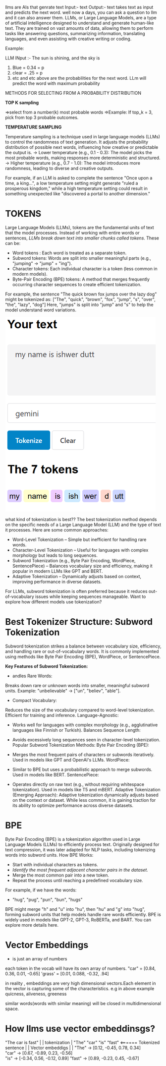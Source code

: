 llms are AIs that genrate text
Input:- text
Output:- text
takes text as input and predicts the next word.
well now a days, you can ask a question to llm and it can also answer them.
LLMs, or Large Language Models, are a type of artificial intelligence designed to understand and generate human-like text. They are trained on vast amounts of data, allowing them to perform tasks like answering questions, summarizing information, translating languages, and even assisting with creative writing or coding.


Example:

LLM INput :- The sun is shining, and the sky is

1. Blue = 0.34 = p
2. clear = .25 = p 
3. etc and etc
above are the probabilities for the next word.
LLm will predict the word with maximum probability

METHODS FOR SELECTING FROM A PROBABILITY DISTRIBUTION

**TOP K sampling**

=>select from a number(k) most probable words
=>Example: If top_k = 3, pick from top 3 probable outcomes.


**TEMPERATURE SAMPLING**


Temperature sampling is a technique used in large language models (LLMs) to control the randomness of text generation. It adjusts the probability distribution of possible next words, influencing how creative or predictable the output is.
-> Lower temperature (e.g., 0.1 - 0.3): The model picks the most probable words, making responses more deterministic and structured.
-> Higher temperature (e.g., 0.7 - 1.0): The model introduces more randomness, leading to diverse and creative outputs.

For example, if an LLM is asked to complete the sentence "Once upon a time, a king...", a low temperature setting might generate "ruled a prosperous kingdom," while a high temperature setting could result in something unexpected like "discovered a portal to another dimension."

# TOKENS

Large Language Models (LLMs), tokens are the fundamental units of text that the model processes. Instead of working with entire words or sentences, *LLMs break down text into smaller chunks called tokens*. These can be:
- Word tokens : Each word is treated as a separate token.
- Subword tokens: Words are split into smaller meaningful parts (e.g., "jumping" → "jump" + "ing").
- Character tokens: Each individual character is a token (less common in modern models).
- Byte-Pair Encoding (BPE) tokens: A method that merges frequently occurring character sequences to create efficient tokenization.

For example, the sentence "The quick brown fox jumps over the lazy dog" might be tokenized as: ["The", "quick", "brown", "fox", "jump", "s", "over", "the", "lazy", "dog"] Here, "jumps" is split into "jump" and "s" to help the model understand word variations.

![tokens example](image.png)

what kind of tokenization is best??
The best tokenization method depends on the specific needs of a Large Language Model (LLM) and the type of text it processes. Here are some common approaches:
- Word-Level Tokenization – Simple but inefficient for handling rare words.
- Character-Level Tokenization – Useful for languages with complex morphology but leads to long sequences.
- Subword Tokenization (e.g., Byte Pair Encoding, WordPiece, SentencePiece) – Balances vocabulary size and efficiency, making it popular in modern LLMs like GPT and BERT.
- Adaptive Tokenization – Dynamically adjusts based on context, improving performance in diverse datasets.

For LLMs, subword tokenization is often preferred because it reduces out-of-vocabulary issues while keeping sequences manageable. Want to explore how different models use tokenization? 

# Best Tokenizer Structure: Subword Tokenization
Subword tokenization strikes a balance between vocabulary size, efficiency, and handling rare or out-of-vocabulary words. It is commonly implemented using methods like Byte Pair Encoding (BPE), WordPiece, or SentencePiece.

**Key Features of Subword Tokenization:**
- andles Rare Words:

Breaks down rare or unknown words into smaller, meaningful subword units.
Example: "unbelievable" → ["un", "believ", "able"].
- Compact Vocabulary:

Reduces the size of the vocabulary compared to word-level tokenization.
Efficient for training and inference.
Language-Agnostic:

- Works well for languages with complex morphology (e.g., agglutinative languages like Finnish or Turkish).
Balances Sequence Length:

- Avoids excessively long sequences seen in character-level tokenization.
Popular Subword Tokenization Methods:
Byte Pair Encoding (BPE):

- Merges the most frequent pairs of characters or subwords iteratively.
Used in models like GPT and OpenAI's LLMs.
WordPiece:

- Similar to BPE but uses a probabilistic approach to merge subwords.
Used in models like BERT.
SentencePiece:

- Operates directly on raw text (e.g., without requiring whitespace tokenization).
Used in models like T5 and mBERT.
Adaptive Tokenization (Emerging Approach):
Adaptive tokenization dynamically adjusts based on the context or dataset. While less common, it is gaining traction for its ability to optimize performance across diverse datasets.

# BPE

Byte Pair Encoding (BPE) is a tokenization algorithm used in Large Language Models (LLMs) to efficiently process text. Originally designed for text compression, it was later adapted for NLP tasks, including tokenizing words into subword units.
How BPE Works:
- Start with individual characters as tokens.
- *Identify the most frequent adjacent character pairs in the dataset.*
- Merge the most common pair into a new token.
- Repeat the process until reaching a predefined vocabulary size.

For example, if we have the words:
- "hug", "pug", "pun", "bun", "hugs"

BPE might merge "h" and "u" into "hu", then "hu" and "g" into "hug", forming subword units that help models handle rare words efficiently.
BPE is widely used in models like GPT-2, GPT-3, RoBERTa, and BART. You can explore more details here.

# Vector Embeddings

- is just an array of numbers

each token in the vocab will have its own array of numbers.
"car" = [0.84, 0.36, 0.01, -0.65]
'grass' = [0.01, 0.088, -0.32, .94]

in reality , embeddings are very high dimensional vectors.Each element in the vector is capturing some of the characteristics. e.g in above example quicness, aliveness, greeness

similar words(words with similar meaning) will be closed in multidimensional space.

# How llms use vector embeddinsgs?

"The car is fast" 
      | 
      | tokenization
      |
"The" "car" "is" "fast"   <====== Tokenized sentence
       | 
       |  Vector embeddigs
       |
       |
"The"  → [0.12, -0.45, 0.78, 0.34]    
"car"  → [0.67, -0.89, 0.23, -0.56]    
"is"   → [-0.34, 0.56, -0.12, 0.89]
"fast" → [0.89, -0.23, 0.45, -0.67]